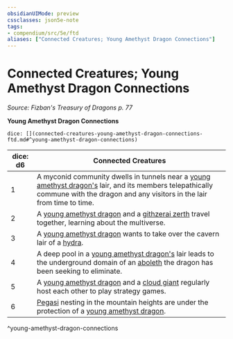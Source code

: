 ```yaml
---
obsidianUIMode: preview
cssclasses: json5e-note
tags:
- compendium/src/5e/ftd
aliases: ["Connected Creatures; Young Amethyst Dragon Connections"]
---
```

# Connected Creatures; Young Amethyst Dragon Connections
*Source: Fizban's Treasury of Dragons p. 77* 

**Young Amethyst Dragon Connections**

`dice: [](connected-creatures-young-amethyst-dragon-connections-ftd.md#^young-amethyst-dragon-connections)`

| dice: d6 | Connected Creatures |
|----------|---------------------|
| 1 | A myconid community dwells in tunnels near a [young amethyst dragon's](2-Mechanics/CLI/bestiary/dragon/young-amethyst-dragon-ftd.md) lair, and its members telepathically commune with the dragon and any visitors in the lair from time to time. |
| 2 | A [young amethyst dragon](2-Mechanics/CLI/bestiary/dragon/young-amethyst-dragon-ftd.md) and a [githzerai zerth](2-Mechanics/CLI/bestiary/humanoid/githzerai-zerth.md) travel together, learning about the multiverse. |
| 3 | A [young amethyst dragon](2-Mechanics/CLI/bestiary/dragon/young-amethyst-dragon-ftd.md) wants to take over the cavern lair of a [hydra](2-Mechanics/CLI/bestiary/monstrosity/hydra.md). |
| 4 | A deep pool in a [young amethyst dragon's](2-Mechanics/CLI/bestiary/dragon/young-amethyst-dragon-ftd.md) lair leads to the underground domain of an [aboleth](2-Mechanics/CLI/bestiary/aberration/aboleth.md) the dragon has been seeking to eliminate. |
| 5 | A [young amethyst dragon](2-Mechanics/CLI/bestiary/dragon/young-amethyst-dragon-ftd.md) and a [cloud giant](2-Mechanics/CLI/bestiary/giant/cloud-giant.md) regularly host each other to play strategy games. |
| 6 | [Pegasi](2-Mechanics/CLI/bestiary/celestial/pegasus.md) nesting in the mountain heights are under the protection of a [young amethyst dragon](2-Mechanics/CLI/bestiary/dragon/young-amethyst-dragon-ftd.md). |
^young-amethyst-dragon-connections